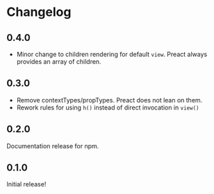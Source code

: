 # Changelog

## 0.4.0

- Minor change to children rendering for default `view`. Preact always provides
  an array of children.

## 0.3.0

- Remove contextTypes/propTypes. Preact does not lean on them.
- Rework rules for using `h()` instead of direct invocation in `view()`

## 0.2.0

Documentation release for npm.

## 0.1.0

Initial release!
